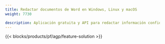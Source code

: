 ```yaml
---
title: Redactar documentos de Word en Windows, Linux y macOS 
weight: 7730

description: Aplicación gratuita y API para redactar información confidencial en archivos DOC, DOCX y ODT
---
```


{{< blocks/products/pf/agp/feature-solution >}} 


